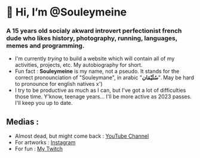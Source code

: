 # 👋 Hi, I’m @Souleymeine
### A 15 years old socialy akward introvert perfectionist french dude who likes history, photography, running, languages, memes and programming.

- I'm currently *trying* to build a website which will contain all of my activities, projects, etc. My autobiography for short.
- Fun fact : **Souleymeine** is my name, not a pseudo. It stands for the correct pronounciation of "Souleymane", in arabic "**سُلَيْمَان**". May be hard to pronounce for english natives x')
- I try to be productive as much as I can, but I've got a lot of difficulties those time. Y'know, teenage years... I'll be more active as 2023 passes. I'll keep you up to date.

## Medias :
- Almost dead, but might come back : [YouTube Channel](https://www.youtube.com/c/Souleymeine "idk")
- For artworks : [Instagram](https://www.instagram.com/souleymeine_/ "More personal")
- For fun : [My Twitch](https://www.twitch.tv/souleymeine "Also dead")

<!---
Souleymeine/Souleymeine is a ✨ special ✨ repository because its `README.md` (this file) appears on your GitHub profile.
You can click the Preview link to take a look at your changes.
--->
